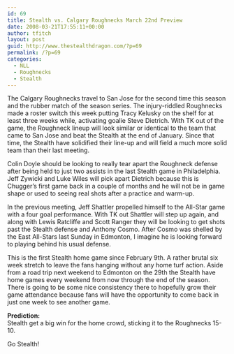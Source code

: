 ```yaml
---
id: 69
title: Stealth vs. Calgary Roughnecks March 22nd Preview
date: 2008-03-21T17:55:11+00:00
author: tfitch
layout: post
guid: http://www.thestealthdragon.com/?p=69
permalink: /?p=69
categories:
  - NLL
  - Roughnecks
  - Stealth
---
```

The Calgary Roughnecks travel to San Jose for the second time this season and the rubber match of the season series. The injury-riddled Roughnecks made a roster switch this week putting Tracy Kelusky on the shelf for at least three weeks while, activating goalie Steve Dietrich. With TK out of the game, the Roughneck lineup will look similar or identical to the team that came to San Jose and beat the Stealth at the end of January. Since that time, the Stealth have solidified their line-up and will field a much more solid team than their last meeting.

Colin Doyle should be looking to really tear apart the Roughneck defense after being held to just two assists in the last Stealth game in Philadelphia. Jeff Zywicki and Luke Wiles will pick apart Dietrich because this is Chugger&#8217;s first game back in a couple of months and he will not be in game shape or used to seeing real shots after a practice and warm-up.

In the previous meeting, Jeff Shattler propelled himself to the All-Star game with a four goal performance. With TK out Shattler will step up again, and along with Lewis Ratcliffe and Scott Ranger they will be looking to get shots past the Stealth defense and Anthony Cosmo. After Cosmo was shelled by the East All-Stars last Sunday in Edmonton, I imagine he is looking forward to playing behind his usual defense.

This is the first Stealth home game since February 9th. A rather brutal six week stretch to leave the fans hanging without any home turf action. Aside from a road trip next weekend to Edmonton on the 29th the Stealth have home games every weekend from now through the end of the season. There is going to be some nice consistency there to hopefully grow their game attendance because fans will have the opportunity to come back in just one week to see another game.

**Prediction:**  
Stealth get a big win for the home crowd, sticking it to the Roughnecks 15-10.

Go Stealth!